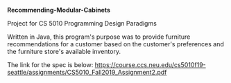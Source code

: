 **Recommending-Modular-Cabinets**

Project for CS 5010
Programming Design Paradigms

Written in Java, this program's purpose was to provide furniture recommendations
for a customer based on the customer's preferences and the furniture store's available inventory.  

The link for the spec is below:
https://course.ccs.neu.edu/cs5010f19-seattle/assignments/CS5010_Fall2019_Assignment2.pdf
